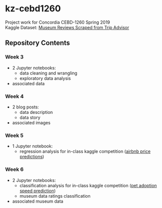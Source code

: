 # kz-cebd1260
Project work for Concordia CEBD-1260 Spring 2019\
Kaggle Dataset: [Museum Reviews Scraped from Trip Advisor](https://www.kaggle.com/annecool37/museum-data)

## Repository Contents
### Week 3
- 2 Jupyter notebooks:
  - data cleaning and wrangling
  - exploratory data analysis
- associated data

### Week 4
- 2 blog posts:
  - data description
  - data story
- associated images

### Week 5
- 1 Jupyter notebook:
  - regression analysis for in-class kaggle competition ([airbnb price predictions](https://www.kaggle.com/c/cebd-1260-spring-2019-regression))

### Week 6
- 2 Jupyter notebooks:
  - classification analysis for in-class kaggle competition ([pet adoption speed prediction](https://www.kaggle.com/c/cebd-1260-spring-2019-classification))
   - museum data ratings classification
 - associated museum data
